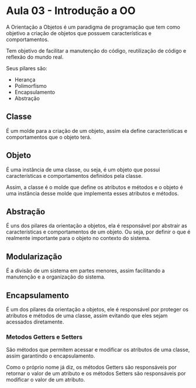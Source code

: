 # Aula 03 - Introdução a OO

A Orientação a Objetos é um paradigma de programação que tem como objetivo a criação de objetos que possuem características e comportamentos.

Tem objetivo de facilitar a manutenção do código, reutilização de código e reflexão do mundo real.

Seus pilares são:

- Herança
- Polimorfismo
- Encapsulamento
- Abstração

## Classe

É um molde para a criação de um objeto, assim ela define características e comportamentos que o objeto terá.

## Objeto

É uma instância de uma classe, ou seja, é um objeto que possui características e comportamentos definidos pela classe.

Assim, a classe é o molde que define os atributos e métodos e o objeto é uma instância desse molde que implementa esses atributos e métodos.

## Abstração

É uns dos pilares da orientação a objetos, ela é responsável por abstrair as características e comportamentos de um objeto. Ou seja, por definir o que é realmente importante para o objeto no contexto do sistema.

## Modularização

É a divisão de um sistema em partes menores, assim facilitando a manutenção e a organização do sistema.

## Encapsulamento

É um dos pilares da orientação a objetos, ele é responsável por proteger os atributos e métodos de uma classe, assim evitando que eles sejam acessados diretamente.

### Metodos Getters e Setters

São métodos que permitem acessar e modificar os atributos de uma classe, assim garantindo o encapsulamento.

Como o próprio nome já diz, os métodos Getters são responsáveis por retornar o valor de um atributo e os métodos Setters são responsáveis por modificar o valor de um atributo.

